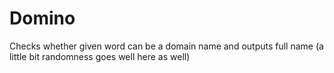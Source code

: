 # Domino

Checks whether given word can be a domain name and outputs full name (a little
  bit randomness goes well here as well)
